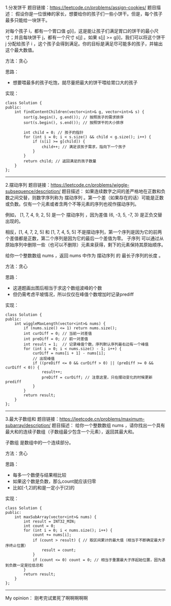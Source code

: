 1.分发饼干
题目链接：https://leetcode.cn/problems/assign-cookies/
题目描述：
假设你是一位很棒的家长，想要给你的孩子们一些小饼干。但是，每个孩子最多只能给一块饼干。

对每个孩子 i，都有一个胃口值 g[i]，这是能让孩子们满足胃口的饼干的最小尺寸；并且每块饼干 j，都有一个尺寸 s[j] 。如果 s[j] >= g[i]，我们可以将这个饼干 j 分配给孩子 i ，这个孩子会得到满足。你的目标是满足尽可能多的孩子，并输出这个最大数值。

方法：贪心

思路：
- 想要喂最多的孩子吃饱，就尽量把最大的饼干喂给胃口大的孩子

实现：
```
class Solution {
public:  
    int findContentChildren(vector<int>& g, vector<int>& s) {  
        sort(g.begin(), g.end()); // 按照孩子的需求排序  
        sort(s.begin(), s.end()); // 按照饼干的大小排序  

        int child = 0; // 孩子的指针  
        for (int i = 0; i < s.size() && child < g.size(); i++) {  
            if (s[i] >= g[child]) {  
                child++; // 满足该孩子需求，指向下一个孩子  
            }  
        }  
        return child; // 返回满足的孩子数量  
    }  
};
```

***
2.摆动序列
题目链接：https://leetcode.cn/problems/wiggle-subsequence/description/
题目描述：
如果连续数字之间的差严格地在正数和负数之间交替，则数字序列称为 摆动序列 。第一个差（如果存在的话）可能是正数或负数。仅有一个元素或者含两个不等元素的序列也视作摆动序列。

例如， [1, 7, 4, 9, 2, 5] 是一个 摆动序列 ，因为差值 (6, -3, 5, -7, 3) 是正负交替出现的。

相反，[1, 4, 7, 2, 5] 和 [1, 7, 4, 5, 5] 不是摆动序列，第一个序列是因为它的前两个差值都是正数，第二个序列是因为它的最后一个差值为零。
子序列 可以通过从原始序列中删除一些（也可以不删除）元素来获得，剩下的元素保持其原始顺序。

给你一个整数数组 nums ，返回 nums 中作为 摆动序列 的 最长子序列的长度 。

方法：贪心

思路：
- 这道题画出图后相当于求这个数组波峰的个数
- 但仍需考虑平坡情况，所以仅仅在峰值个数增加时记录prediff

实现：
```
class Solution {
public:
    int wiggleMaxLength(vector<int>& nums) {
        if (nums.size() <= 1) return nums.size();
        int curDiff = 0; // 当前一对差值
        int preDiff = 0; // 前一对差值
        int result = 1;  // 记录峰值个数，序列默认序列最右边有一个峰值
        for (int i = 0; i < nums.size() - 1; i++) {
            curDiff = nums[i + 1] - nums[i];
            // 出现峰值
            if ((preDiff <= 0 && curDiff > 0) || (preDiff >= 0 && curDiff < 0)) {
                result++;
                preDiff = curDiff; // 注意这里，只在摆动变化的时候更新prediff
            }
        }
        return result;
    }
};
```

***
3.最大子数组和
题目链接：https://leetcode.cn/problems/maximum-subarray/description/
题目描述：
给你一个整数数组 nums ，请你找出一个具有最大和的连续子数组（子数组最少包含一个元素），返回其最大和。

子数组
是数组中的一个连续部分。

方法：贪心

思路：
- 每多一个数便与结果相比较
- 如果这个数是负数，那么count就应该归零
- 比如[-1,2]的和是一定小于[2]的

实现：
```
class Solution {
public:
    int maxSubArray(vector<int>& nums) {
        int result = INT32_MIN;
        int count = 0;
        for (int i = 0; i < nums.size(); i++) {
            count += nums[i];
            if (count > result) { // 取区间累计的最大值（相当于不断确定最大子序终止位置）
                result = count;
            }
            if (count <= 0) count = 0; // 相当于重置最大子序起始位置，因为遇到负数一定是拉低总和
        }
        return result;
    }
};
```
***
My opinion：
刚考完试累死了啊啊啊啊啊

